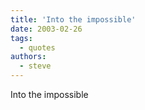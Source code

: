 ```yaml
---
title: 'Into the impossible'
date: 2003-02-26
tags:
  - quotes
authors:
  - steve
---
```


Into the impossible
